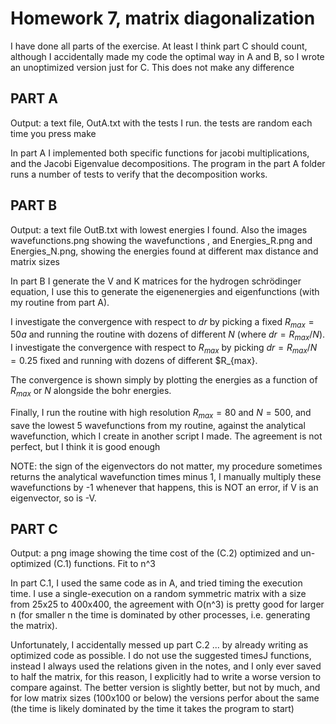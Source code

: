 Homework 7, matrix diagonalization
===========
I have done all parts of the exercise. At least I think part C should count, although I accidentally made my code the optimal way in A and B, so I wrote an unoptimized version just for C. This does not make any difference



PART A
-----
Output: a text file, OutA.txt with the tests I run. the tests are random each time you press make

In part A I implemented both specific functions for jacobi multiplications, and the Jacobi Eigenvalue decompositions. The program in the part A folder runs a number of tests to verify that the decomposition works.

PART B
-----
Output: a text file OutB.txt with lowest energies I found. Also the images wavefunctions.png showing the wavefunctions , and Energies\_R.png and Energies\_N.png, showing the energies found at different max distance and matrix sizes


In part B I generate the V and K matrices for the hydrogen schrödinger equation, I use this to generate the eigenenergies and eigenfunctions (with my routine from part A).

I investigate the convergence with respect to $dr$ by picking a fixed $R_{max}=50 a$ and running the routine with dozens of different $N$ (where $dr=R_{max}/N$). I investigate the convergence with respect to $R_{max}$ by picking $dr=R_{max}/N=0.25$ fixed and running with dozens of different $R_{max}.

The convergence is shown simply by plotting the energies as a function of $R_{max}$ or $N$ alongside the bohr energies.

Finally, I run the routine with high resolution $R_{max}=80$ and $N=500$, and save the lowest 5 wavefunctions from my routine, against the analytical wavefunction, which I create in another script I made. The agreement is not perfect, but I think it is good enough

NOTE: the sign of the eigenvectors do not matter, my procedure sometimes returns the analytical wavefunction times minus 1, I manually multiply these wavefunctions by -1 whenever that happens, this is NOT an error, if V is an eigenvector, so is -V.

PART C
-----
Output: a png image showing the time cost of the (C.2) optimized and un-optimized (C.1) functions. Fit to n^3

In part C.1, I used the same code as in A, and tried timing the execution time. I use a single-execution on a random symmetric matrix with a size from 25x25 to 400x400, the agreement with O(n^3) is pretty good for larger n (for smaller n the time is dominated by other processes, i.e. generating the matrix).

Unfortunately, I accidentally messed up part C.2 ... by already writing as optimized code as possible. I do not use the suggested timesJ functions, instead I always used the relations given in the notes, and I only ever saved to half the matrix, for this reason, I explicitly had to write a worse version to compare against. The better version is slightly better, but not by much, and for low matrix sizes (100x100 or below) the versions perfor about the same (the time is likely dominated by the time it takes the program to start)

